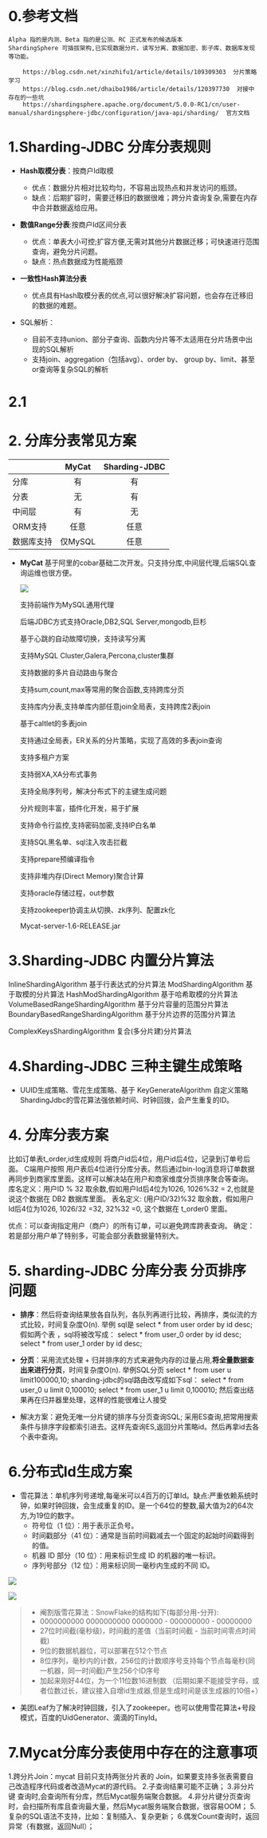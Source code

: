 
# 0.参考文档
    Alpha 指的是内测、Beta 指的是公测、RC 正式发布的候选版本
    ShardingSphere 可插拔架构,已实现数据分片、读写分离、数据加密、影子库、数据库发现等功能。
```
    https://blog.csdn.net/xinzhifu1/article/details/109309303  分片策略 学习
    https://blog.csdn.net/dhaibo1986/article/details/120397730  对接中存在的一些坑
    https://shardingsphere.apache.org/document/5.0.0-RC1/cn/user-manual/shardingsphere-jdbc/configuration/java-api/sharding/  官方文档
```


# 1.Sharding-JDBC 分库分表规则
- **Hash取模分表**：按商户Id取模
    - 优点：数据分片相对比较均匀，不容易出现热点和并发访问的瓶颈。
    - 缺点：后期扩容时，需要迁移旧的数据很难；跨分片查询复杂,需要在内存中合并数据返给应用。

- **数值Range分表**:按商户Id区间分表
    - 优点：单表大小可控;扩容方便,无需对其他分片数据迁移；可快速进行范围查询，避免分片问题。
    - 缺点：热点数据成为性能瓶颈
    
- **一致性Hash算法分表**
    - 优点具有Hash取模分表的优点,可以很好解决扩容问题，也会存在迁移旧的数据的难题。

- SQL解析：
     - 目前不支持union、部分子查询、函数内分片等不太适用在分片场景中出现的SQL解析
     - 支持join、aggregation（包括avg）、order by、 group by、limit、甚至or查询等复杂SQL的解析

# 2.1

# 2. 分库分表常见方案

|        | MyCat         | Sharding-JDBC |
| ----   | :---:          | :---: |
| 分库    | 有            | 有 |
| 分表    | 无            | 有 |
| 中间层   | 有           | 无 |
| ORM支持   | 任意        | 任意 |
| 数据库支持 | 仅MySQL     | 任意 |

- **MyCat** 基于阿里的cobar基础二次开发。只支持分库,中间层代理,后端SQL查询运维也很方便。
    
   ![](https://img2022.cnblogs.com/blog/1694759/202204/1694759-20220427101004320-86053275.png)

  支持前端作为MySQL通用代理

  后端JDBC方式支持Oracle,DB2,SQL Server,mongodb,巨杉

  基于心跳的自动故障切换，支持读写分离

  支持MySQL Cluster,Galera,Percona,cluster集群

  支持数据的多片自动路由与聚合

  支持sum,count,max等常用的聚合函数,支持跨库分页

  支持库内分表,支持单库内部任意join全局表，支持跨库2表join

  基于caltlet的多表join

  支持通过全局表，ER关系的分片策略，实现了高效的多表join查询

  支持多租户方案

  支持弱XA,XA分布式事务

  支持全局序列号，解决分布式下的主键生成问题

  分片规则丰富，插件化开发，易于扩展

  支持命令行监控,支持密码加密,支持IP白名单

  支持SQL黑名单、sql注入攻击拦截

  支持prepare预编译指令

  支持非堆内存\(Direct Memory\)聚合计算

  支持oracle存储过程，out参数

  支持zookeeper协调主从切换、zk序列、配置zk化
  
  Mycat-server-1.6-RELEASE.jar

# 3.Sharding-JDBC 内置分片算法

InlineShardingAlgorithm	    基于行表达式的分片算法
ModShardingAlgorithm	    基于取模的分片算法
HashModShardingAlgorithm	基于哈希取模的分片算法
VolumeBasedRangeShardingAlgorithm	基于分片容量的范围分片算法
BoundaryBasedRangeShardingAlgorithm	基于分片边界的范围分片算法

ComplexKeysShardingAlgorithm  复合(多分片建)分片算法

# 4.Sharding-JDBC 三种主键生成策略
- UUID生成策略、雪花生成策略、基于 KeyGenerateAlgorithm 自定义策略
ShardingJdbc的雪花算法强依赖时间、时钟回拨，会产生重复的ID。

# 4. 分库分表方案
  比如订单表t_order,id生成规则 将商户id后4位，用户id后4位，记录到订单号后面。
  C端用户按照 用户表后4位进行分库分表。然后通过bin-log消息将订单数据再同步到商家库里面。这样可以解决站在用户和商家维度分页排序聚合等查询。
  库名定义：用户ID % 32 取余数,假如用户Id后4位为1026, 1026%32 = 2,也就是说这个数据在 DB2 数据库里面。
  表名定义: (用户ID/32)%32 取余数，假如用户Id后4位为1026,  1026/32 =32, 32%32 =0, 这个数据在 t_order0 里面。
  
  优点：可以查询指定用户（商户）的所有订单，可以避免跨库跨表查询。
  确定：若是部分用户单了特别多，可能会部分表数据量特别大。

# 5. sharding-JDBC 分库分表 分页排序问题
 
- **排序**：然后将查询结果放各自队列，各队列再进行比较，再排序，类似流的方式比较，时间复杂度O(n).
     举例 sql是 select * from user order by id desc; 
     假如两个表 ，sql将被改写成：
        select * from user_0 order by id desc;
        select * from user_1 order by id desc;
        
- **分页**：采用流式处理 + 归并排序的方式来避免内存的过量占用,**将全量数据查出来进行分页**，时间复杂度O(n).
     举例SQL分页 select * from user u limit100000,10;
     sharding-jdbc的sql路由改写成如下sql：
        select * from user_0 u limit 0,100010;
        select * from user_1 u limit 0,100010;
     然后查出结果再在归并器里处理，这样的性能很难让人接受
     
- 解决方案：避免无唯一分片键的排序与分页查询SQL;
          采用ES查询,把常用搜索条件与排序字段都索引进去。这样先查询ES,返回分片策略id。然后再拿id去各个表中查询。
          
# 6.分布式Id生成方案
- 雪花算法：单机序列号递增,每毫米可以4百万的订单Id。缺点:严重依赖系统时钟，如果时钟回拨，会生成重复的ID。是一个64位的整数,最大值为2的64次方,为19位的数字。
    - 符号位（1 位）：用于表示正负号。
    - 时间戳部分（41 位）：通常是当前时间戳减去一个固定的起始时间戳得到的值。
    - 机器 ID 部分（10 位）：用来标识生成 ID 的机器的唯一标识。
    - 序列号部分（12 位）：用来标识同一毫秒内生成的不同 ID。

![](https://img2020.cnblogs.com/blog/1694759/202112/1694759-20211221181638790-264722255.png)

![](https://img2024.cnblogs.com/blog/1694759/202402/1694759-20240226182306591-1609094823.png)

>  * 阉割版雪花算法：SnowFlake的结构如下(每部分用-分开):
>  * 0000000000 0000000000 0000000 - 000000000 - 00000000
>  * 27位时间截(毫秒级)，时间截的差值（当前时间截 - 当前时间零点时间截)
>  * 9位的数据机器位，可以部署在512个节点
>  * 8位序列，毫秒内的计数，256位的计数顺序号支持每个节点每毫秒(同一机器，同一时间截)产生256个ID序号
>  * 加起来刚好44位，为一个11位数16进制数  （后期如果不能接受字母，或者位数过长，建议接入自增id生成器,但是生成时间是该生成器的10倍+）

 - 美团Leaf为了解决时钟回拨，引入了zookeeper。也可以使用雪花算法+号段模式，百度的UidGenerator、滴滴的TinyId。


# 7.Mycat分库分表使用中存在的注意事项

1.跨分片Join：mycat 目前只支持两张分片表的 Join，如果要支持多张表需要自己改造程序代码或者改造Mycat的源代码。
2.子查询结果可能不正确；
3.非分片键 查询时,会查询所有分库，然后Mycat服务端聚合数据。
4.非分片键分页查询时，会扫描所有库且查询最大量，然后Mycat服务端聚合数据，很容易OOM；
5.复杂的SQL语法不支持，比如：复制插入、复杂更新；
6.偶发Count查询时，返回异常（有数据，返回Null）；